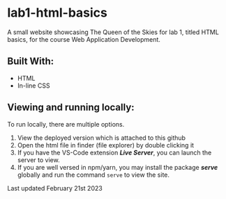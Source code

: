 # lab1-html-basics

A small website showcasing The Queen of the Skies for lab 1, titled HTML basics, for the course Web Application Development.

## Built With:

-   HTML
-   In-line CSS

## Viewing and running locally:

To run locally, there are multiple options.

1. View the deployed version which is attached to this github
2. Open the html file in finder (file explorer) by double clicking it
3. If you have the VS-Code extension **_Live Server_**, you can launch the server to view.
4. If you are well versed in npm/yarn, you may install the package **_serve_** globally and run the command <code>serve</code> to view the site.

Last updated February 21st 2023
